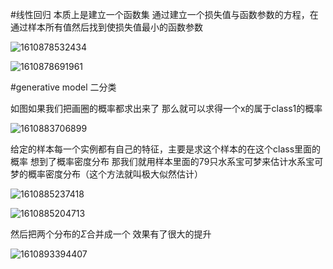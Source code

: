 #线性回归
本质上是建立一个函数集 通过建立一个损失值与函数参数的方程，在通过样本所有值然后找到使损失值最小的函数参数

![1610878532434](C:\Users\18302\AppData\Roaming\Typora\typora-user-images\1610878532434.png)

![1610878691961](C:\Users\18302\AppData\Roaming\Typora\typora-user-images\1610878691961.png)

#generative model 二分类

如图如果我们把画圈的概率都求出来了 那么就可以求得一个x的属于class1的概率

![1610883706899](C:\Users\18302\AppData\Roaming\Typora\typora-user-images\1610883706899.png)

给定的样本每一个实例都有自己的特征，主要是求这个样本的在这个class里面的概率 想到了概率密度分布 那我们就用样本里面的79只水系宝可梦来估计水系宝可梦的概率密度分布（这个方法就叫极大似然估计）

![1610885237418](C:\Users\18302\AppData\Roaming\Typora\typora-user-images\1610885237418.png)

![1610885204713](C:\Users\18302\AppData\Roaming\Typora\typora-user-images\1610885204713.png)

然后把两个分布的$\Sigma$合并成一个 效果有了很大的提升



![1610893394407](C:\Users\18302\AppData\Roaming\Typora\typora-user-images\1610893394407.png)